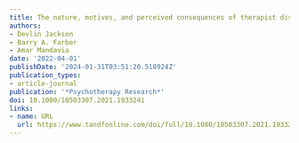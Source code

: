 ```yaml
---
title: The nature, motives, and perceived consequences of therapist dishonesty
authors:
- Devlin Jackson
- Barry A. Farber
- Amar Mandavia
date: '2022-04-01'
publishDate: '2024-01-31T03:51:20.518924Z'
publication_types:
- article-journal
publication: '*Psychotherapy Research*'
doi: 10.1080/10503307.2021.1933241
links:
- name: URL
  url: https://www.tandfonline.com/doi/full/10.1080/10503307.2021.1933241
---
```

